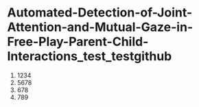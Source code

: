 # Automated-Detection-of-Joint-Attention-and-Mutual-Gaze-in-Free-Play-Parent-Child-Interactions_test_testgithub

1. 1234
2. 5678
3. 678
4. 789
